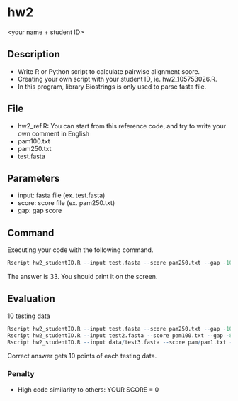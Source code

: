 # hw2
<your name + student ID>
## Description

* Write R or Python script to calculate pairwise alignment score.
* Creating your own script with your student ID, ie. hw2_105753026.R.
* In this program, library Biostrings is only used to parse fasta file.

## File

* hw2_ref.R: You can start from this reference code, and try to write your own comment in English
* pam100.txt
* pam250.txt
* test.fasta

## Parameters

* input: fasta file (ex. test.fasta)
* score: score file (ex. pam250.txt)
* gap: gap score

## Command

Executing your code with the following command.

```R
Rscript hw2_studentID.R --input test.fasta --score pam250.txt --gap -10
```
The answer is 33. You should print it on the screen.

## Evaluation

10 testing data

```R
Rscript hw2_studentID.R --input test.fasta --score pam250.txt --gap -10
Rscript hw2_studentID.R --input test2.fasta --score pam100.txt --gap -8
Rscript hw2_studentID.R --input data/test3.fasta --score pam/pam1.txt --gap -5
```

Correct answer gets 10 points of each testing data.

### Penalty

* High code similarity to others: YOUR SCORE = 0

